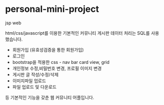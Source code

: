 # personal-mini-project
jsp web

html/css/javascript를 이용한 기본적인 커뮤니티 게시판
데이터 처리는 SQL를 사용했습니다. 


- 회원가입 (유효성검증을 통한 회원가입)
- 로그인
- bootstrap을 적용한 css - nav bar card view, grid
- 개인정보 수정,비밀번호 변경, 프로필 이미지 변경
- 게시판 글 작성/수정/삭제
- 이미지파일 업로드
- 파일 업로드 및 다운로드

등 기본적인 기능을 갖춘 웹 커뮤니티 어플입니다.
